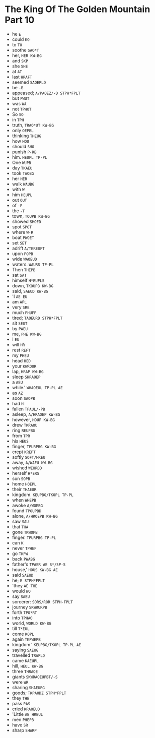 # The King Of The Golden Mountain Part 10

* he `E`
* could `KO`
* to `TO`
* soothe `SAO*T`
* her, `HER KW-BG`
* and `SKP`
* she `SHE`
* at `AT`
* last `HRAFT`
* seemed `SAOEPLD`
* be `-B`
* appeased; `A/PAOEZ/-D STPH*FPLT`
* but `PWUT`
* was `WA`
* not `TPHOT`
* So `SO`
* in `TPH`
* truth, `TRAO*UT KW-BG`
* only `OEPBL`
* thinking `THEUG`
* how `HOU`
* should `SHO`
* punish `P-RB`
* him. `HEUPL TP-PL`
* One `WUPB`
* day `TKAEU`
* took `TAOBG`
* her `HER`
* walk `WAUBG`
* with `W`
* him `HEUPL`
* out `OUT`
* of `-F`
* the `-T`
* town, `TOUPB KW-BG`
* showed `SHOED`
* spot `SPOT`
* where `W-R`
* boat `PWOET`
* set `SET`
* adrift `A/TKREUFT`
* upon `POPB`
* wide `WAOEUD`
* waters. `WAURS TP-PL`
* Then `THEPB`
* sat `SAT`
* himself `H*EUPLS`
* down, `TKOUPB KW-BG`
* said, `SAEUD KW-BG`
* 'I `AE EU`
* am `APL`
* very `SRE`
* much `PHUFP`
* tired; `TAOEURD STPH*FPLT`
* sit `SEUT`
* by `PWEU`
* me, `PHE KW-BG`
* I `EU`
* will `HR`
* rest `REFT`
* my `PHEU`
* head `HED`
* your `KWROUR`
* lap, `HRAP KW-BG`
* sleep `SHRAOEP`
* a `AEU`
* while.' `WHAOEUL TP-PL AE`
* as `AZ`
* soon `SAOPB`
* had `H`
* fallen `TPAUL/-PB`
* asleep, `A/HRAOEP KW-BG`
* however, `HOUF KW-BG`
* drew `TKRAOU`
* ring `REUPBG`
* from `TPR`
* his `HEUS`
* finger, `TPURPBG KW-BG`
* crept `KREPT`
* softly `SOFT/HREU`
* away, `A/WAEU KW-BG`
* wished `WEURBD`
* herself `H*ERS`
* son `SOPB`
* home `HOEPL`
* their `THAEUR`
* kingdom. `KEUPBG/TKOPL TP-PL`
* when `WHEPB`
* awoke `A/WOEBG`
* found `TPOUPBD`
* alone, `A/HROEPB KW-BG`
* saw `SAU`
* that `THA`
* gone `TKWOPB`
* finger. `TPURPBG TP-PL`
* can `K`
* never `TPHEF`
* go `TKPW`
* back `PWABG`
* father's `TPAER AE S*/SP-S`
* house,' `HOUS KW-BG AE`
* said `SAEUD`
* he; `E STPH*FPLT`
* 'they `AE THE`
* would `WO`
* say `SAEU`
* sorcerer: `SORS/ROR STPH-FPLT`
* journey `SKWRURPB`
* forth `TPO*RT`
* into `TPHAO`
* world, `WORLD KW-BG`
* till `T*EUL`
* come `KOPL`
* again `TKPWEPB`
* kingdom.' `KEUPBG/TKOPL TP-PL AE`
* saying `SAEUG`
* travelled `TRAFLD`
* came `KAEUPL`
* hill, `HEUL KW-BG`
* three `THRAOE`
* giants `SKWRAOEUPBT/-S`
* were `WR`
* sharing `SHAEURG`
* goods; `TKPAODZ STPH*FPLT`
* they `THE`
* pass `PAS`
* cried `KRAOEUD`
* 'Little `AE HREUL`
* men `PHEPB`
* have `SR`
* sharp `SHARP`
